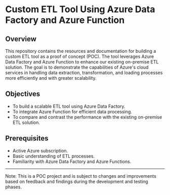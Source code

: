 # Custom ETL Tool Using Azure Data Factory and Azure Function

## Overview
This repository contains the resources and documentation for building a custom ETL tool as a proof of concept (POC). The tool leverages Azure Data Factory and Azure Function to enhance our existing on-premise ETL solution. The goal is to demonstrate the capabilities of Azure's cloud services in handling data extraction, transformation, and loading processes more efficiently and with greater scalability.

## Objectives
- To build a scalable ETL tool using Azure Data Factory.
- To integrate Azure Function for efficient data processing.
- To compare and contrast the performance with the existing on-premise ETL solution.

## Prerequisites
- Active Azure subscription.
- Basic understanding of ETL processes.
- Familiarity with Azure Data Factory and Azure Functions.
---
Note: This is a POC project and is subject to changes and improvements based on feedback and findings during the development and testing phases.
